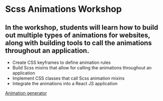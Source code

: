 # Scss Animations Workshop

## In the workshop, students will learn how to build out multiple types of animations for websites, along with building tools to call the animations throughout an application.

- Create CSS keyframes to define animation rules
- Build Scss mixins that allow for calling the animations throughout an application
- Implement CSS classes that call Scss animation mixins
- Integrate the animations into a React JS application

[Animation generator](https://animista.net)
